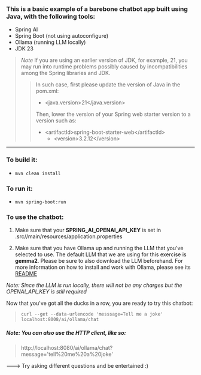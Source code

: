 ### This is a basic example of a barebone chatbot app built using Java, with the following tools:

- Spring AI
- Spring Boot (not using autoconfigure)
- Ollama (running LLM locally)
- JDK 23 
> *Note* If you are using an earlier version of JDK, for example, 21, you may run into runtime problems possibly caused by incompatibilities among the Spring libraries and JDK.
>> In such case, first please update the version of Java in the pom.xml:
>> - \<java.version\>21\</java.version\>
>> 
>> Then, lower the version of your Spring web starter version to a version such as:
>> + \<artifactId\>spring-boot-starter-web\</artifactId\>
>>    + \<version>3.2.12\</version>
>

****
### To build it:

- `mvn clean install`

### To run it:

- `mvn spring-boot:run`


### To use the chatbot:

1. Make sure that your **SPRING_AI_OPENAI_API_KEY** is set in .src//main/resources/application.properties

2. Make sure that you have Ollama up and running the LLM that you've selected to use.  The default LLM that we are using for this exercise is **gemma2**. Please be sure to also download the LLM beforehand.  For more information on how to install and work with Ollama, please see its [README](https://github.com/ollama/ollama/blob/main/README.md)

_Note: Since the LLM is run locally, there will not be any charges but the OPENAI_API_KEY is still required_

Now that you've got all the ducks in a row, you are ready to try this chatbot:
>`curl --get --data-urlencode 'messsage=Tell me a joke' localhost:8008/ai/ollama/chat`

##### Note: You can also use the HTTP client, like so:
> http://localhost:8080/ai/ollama/chat?message='tell%20me%20a%20joke'

---> Try asking different questions and be entertained :)